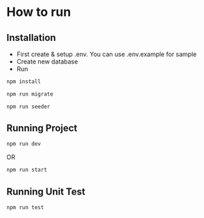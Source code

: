 # How to run


## Installation

- First create & setup .env. You can use .env.example for sample
- Create new database
- Run

```bash
npm install
```

```bash
npm run migrate
```

```bash
npm run seeder
```

## Running Project

```bash
npm run dev
```

OR

```bash
npm run start
```

## Running Unit Test
```bash
npm run test
```

